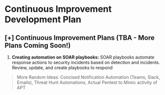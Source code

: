 # Continuous Improvement Development Plan

## [+] Continuous Improvement Plans (TBA - More Plans Coming Soon!)
1. **Creating automation on SOAR playbooks:** SOAR playbooks automate response actions to security incidents based on detection and incidents. Review, update, and create playbooks to respond

> More Random Ideas: Concised Notification Automation (Teams, Slack, Emails), Threat Hunt Automations, Actual Pentest to Mimic activity of APT
